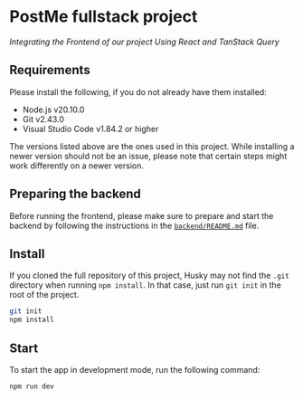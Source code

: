 # PostMe fullstack project

_Integrating the Frontend of our project Using React and TanStack Query_

## Requirements

Please install the following, if you do not already have them installed:

- Node.js v20.10.0
- Git v2.43.0
- Visual Studio Code v1.84.2 or higher

The versions listed above are the ones used in this project. While installing a newer version should not be an issue, please note that certain steps might work differently on a newer version.

## Preparing the backend

Before running the frontend, please make sure to prepare and start the backend by following the instructions in the [`backend/README.md`](backend/README.md) file.

## Install

If you cloned the full repository of this project, Husky may not find the `.git` directory when running `npm install`. In that case, just run `git init` in the root of the project.

```bash
git init
npm install
```

## Start

To start the app in development mode, run the following command:

```bash
npm run dev
```
